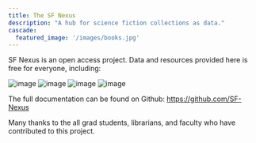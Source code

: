 ```yaml
---
title: The SF Nexus
description: "A hub for science fiction collections as data."
cascade:
  featured_image: '/images/books.jpg'
---
```

SF Nexus is an open access project. Data and resources provided here is free for everyone, including:

![image](/images/ef-button.png)
![image](/images/py-button.png)
![image](/images/doc-button.png)
![image](/images/viz-button.png)

The full documentation can be found on Github: https://github.com/SF-Nexus

Many thanks to the all grad students, librarians, and faculty who have contributed to this project.
